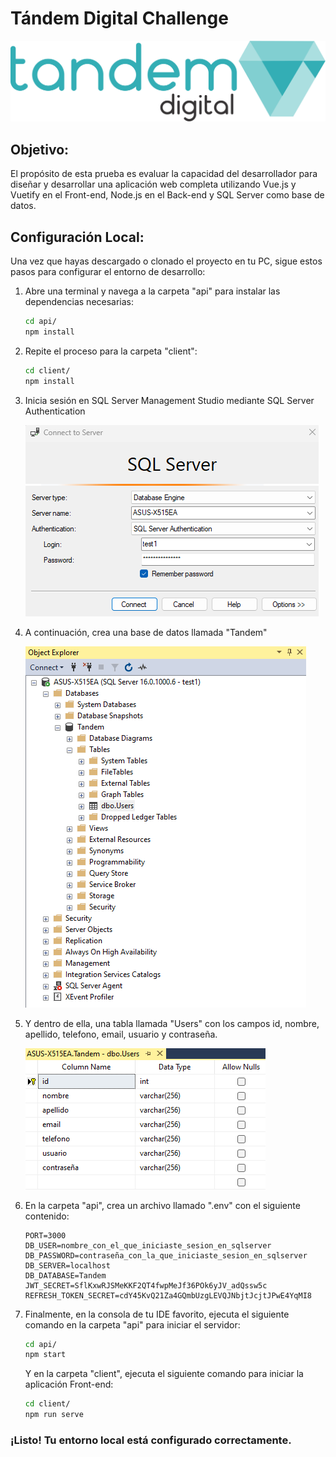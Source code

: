 # Tándem Digital Challenge
![Tandem logo](./client/public/Tandem.png)

## Objetivo:
El propósito de esta prueba es evaluar la capacidad del desarrollador para diseñar y desarrollar una aplicación web completa utilizando Vue.js y Vuetify en el Front-end, Node.js en el Back-end y SQL Server como base de datos.

## Configuración Local:
Una vez que hayas descargado o clonado el proyecto en tu PC, sigue estos pasos para configurar el entorno de desarrollo:

1. Abre una terminal y navega a la carpeta "api" para instalar las dependencias necesarias:

    ```bash
    cd api/
    npm install
    ```

2. Repite el proceso para la carpeta "client":

    ```bash
    cd client/
    npm install
    ```

3. Inicia sesión en SQL Server Management Studio mediante SQL Server Authentication

    ![sqlauth](./client/public/1.png)

4. A continuación, crea una base de datos llamada "Tandem"

    ![database](./client/public/2.png)

5. Y dentro de ella, una tabla llamada "Users" con los campos id, nombre, apellido, telefono, email, usuario y contraseña.

    ![table](./client/public/3.png)

6. En la carpeta "api", crea un archivo llamado ".env" con el siguiente contenido:

    ```
    PORT=3000
    DB_USER=nombre_con_el_que_iniciaste_sesion_en_sqlserver
    DB_PASSWORD=contraseña_con_la_que_iniciaste_sesion_en_sqlserver
    DB_SERVER=localhost
    DB_DATABASE=Tandem
    JWT_SECRET=SflKxwRJSMeKKF2QT4fwpMeJf36POk6yJV_adQssw5c
    REFRESH_TOKEN_SECRET=cdY45KvQ21Za4GQmbUzgLEVQJNbjtJcjtJPwE4YqMI8
    ```

7. Finalmente, en la consola de tu IDE favorito, ejecuta el siguiente comando en la carpeta "api" para iniciar el servidor:

    ```bash
    cd api/
    npm start
    ```

    Y en la carpeta "client", ejecuta el siguiente comando para iniciar la aplicación Front-end:

    ```bash
    cd client/
    npm run serve
    ```

### ¡Listo! Tu entorno local está configurado correctamente.
